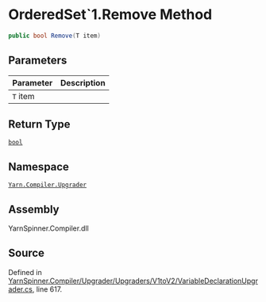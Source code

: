 <!-- This file was generated by a tool. Do not edit this file by hand. -->

# OrderedSet`1.Remove Method


```csharp
public bool Remove(T item)
```

## Parameters
|Parameter|Description|
|:---|:---|
|`T` item||
## Return Type
[`bool`](https://docs.microsoft.com/dotnet/api/System.Boolean)


## Namespace
[`Yarn.Compiler.Upgrader`](/api/csharp/yarn.compiler.upgrader/README.md)

## Assembly
YarnSpinner.Compiler.dll

## Source
Defined in [YarnSpinner.Compiler/Upgrader/Upgraders/V1toV2/VariableDeclarationUpgrader.cs](https://github.com/YarnSpinnerTool/YarnSpinner//blob/develop/YarnSpinner.Compiler/Upgrader/Upgraders/V1toV2/VariableDeclarationUpgrader.cs#L617), line 617.
